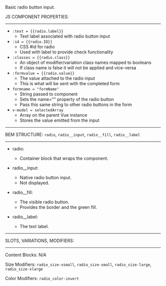 Basic radio button input.

JS COMPONENT PROPERTIES:
___

* `:text = {{radio.label}}` 
  * Text label associated with radio button input
* `:id = {{radio.ID}}`
  * CSS #id for radio 
  * Used with label to provide check functionality 
* `:classes = {{radio.class}}`
  * An object of modifier/variation class names mapped to booleans
  * If class name is false it will not be applied and vice-versa
* `:formvalue = {{radio.value}}`
  * The value attached to the radio input 
  * This is what will be sent with the completed form
* `formname = "formName"`
  * String passed to component  
  * Sets the name="" property of the radio button 
  * Pass this same string to other radio buttons in the form 
* `v-model = selectedArray`
  * Array on the parent Vue instance   
  * Stores the value emitted from the input

___
BEM STRUCTURE: `radio`, `radio__input`, `radio__fill`, `radio__label`
___

* radio:
  * Container block that wraps the component.

* radio__input:
  * Native radio button input. 
  * Not displayed.

* radio__fill:
  * The visible radio button. 
  * Provides the border and the green fill.

* radio__label:
  * The text label. 

___
SLOTS, VARIATIONS, MODIFIERS:
___

Content Blocks: N/A

Size Modifiers: `radio_size-xsmall`, `radio_size-small`, `radio_size-large`, `radio_size-xlarge` 

Color Modifiers: `radio_color-invert`